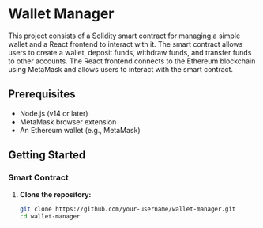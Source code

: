 # Wallet Manager

This project consists of a Solidity smart contract for managing a simple wallet and a React frontend to interact with it. The smart contract allows users to create a wallet, deposit funds, withdraw funds, and transfer funds to other accounts. The React frontend connects to the Ethereum blockchain using MetaMask and allows users to interact with the smart contract.

## Prerequisites

- Node.js (v14 or later)
- MetaMask browser extension
- An Ethereum wallet (e.g., MetaMask)

## Getting Started

### Smart Contract

1. **Clone the repository:**

   ```bash
   git clone https://github.com/your-username/wallet-manager.git
   cd wallet-manager
